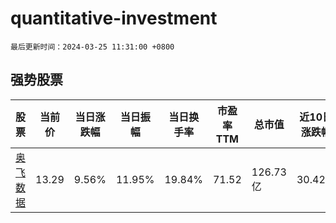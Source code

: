 # quantitative-investment

`最后更新时间：2024-03-25 11:31:00 +0800`

## 强势股票

|股票|当前价|当日涨跌幅|当日振幅|当日换手率|市盈率TTM|总市值|近10日涨跌幅|
|----|----|----|----|----|----|----|----|
|[奥飞数据](https://xueqiu.com/S/SZ300738)|13.29|9.56%|11.95%|19.84%|71.52|126.73亿|30.42%|
